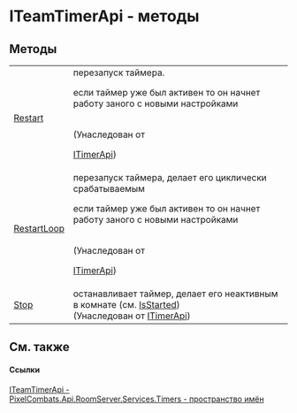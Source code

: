 # ITeamTimerApi - методы




## Методы
<table>
<tr>
<td><a href="175f0876-3013-af03-6ed6-5fae98a8143e">Restart</a></td>
<td>перезапуск таймера. <p>если таймер уже был активен то он начнет работу заного с новыми настройками</p><br />(Унаследован от <a href="04f31ee0-1099-1958-764e-858007901ce7">

ITimerApi</a>)</td></tr>
<tr>
<td><a href="1fb76621-07e9-9653-ddfd-a2e270393fb8">RestartLoop</a></td>
<td>перезапуск таймера, делает его циклически срабатываемым <p>если таймер уже был активен то он начнет работу заного с новыми настройками</p><br />(Унаследован от <a href="04f31ee0-1099-1958-764e-858007901ce7">

ITimerApi</a>)</td></tr>
<tr>
<td><a href="ad579ad6-b500-7311-a04d-7f278540f17c">Stop</a></td>
<td>останавливает таймер, делает его неактивным в комнате (см. <a href="0083c643-d2ac-f07c-66d2-1fb6a6df7945">IsStarted</a>)<br />(Унаследован от <a href="04f31ee0-1099-1958-764e-858007901ce7">ITimerApi</a>)</td></tr>
</table>

## См. также


#### Ссылки
<a href="29225fe9-5e11-f252-f1ef-2bd2f9c7e504">ITeamTimerApi - </a>  
<a href="371274c7-7cea-bcb1-e32d-9fb1e088bb07">PixelCombats.Api.RoomServer.Services.Timers - пространство имён</a>  

